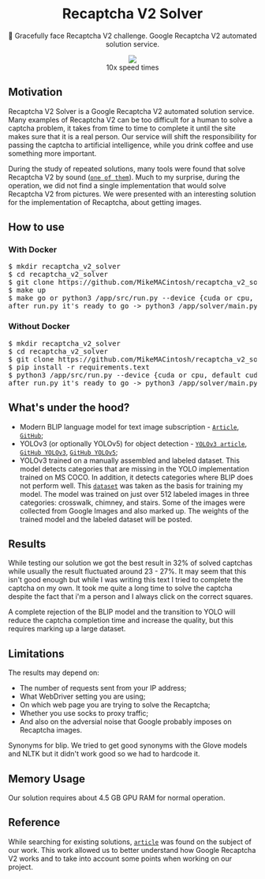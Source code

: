 <div class="recaptcha" align="center">
<h1>Recaptcha V2 Solver</h1>
<p>🚀 Gracefully face Recaptcha V2 challenge. Google Recaptcha V2 automated solution service.</p>
</div>

<div class="solver" align="center">
	<img src="https://github.com/Artistrazh/recaptcha_v2_solver/blob/main/solver.gif">
	<figcaption>10x speed times</figcaption>
</div>


## Motivation 
Recaptcha V2 Solver is a Google Recaptcha V2 automated solution service. Many examples of Recaptcha V2 can be too difficult for a human to solve a captcha problem, it takes from time to time to complete it until the site makes sure that it is a real person. Our service will shift the responsibility for passing the captcha to artificial intelligence, while you drink coffee and use something more important.

During the study of repeated solutions, many tools were found that solve Recaptcha V2 by sound ([`one of them`](https://github.com/dessant/buster)). Much to my surprise, during the operation, we did not find a single implementation that would solve Recaptcha V2 from pictures. We were presented with an interesting solution for the implementation of Recaptcha, about getting images.

## How to use 

### With Docker
<pre>
$ mkdir recaptcha_v2_solver
$ cd recaptcha_v2_solver 
$ git clone https://github.com/MikeMACintosh/recaptcha_v2_solver
$ make up
$ make go or python3 /app/src/run.py --device {cuda or cpu, default cuda}  
after run.py it's ready to go -> python3 /app/solver/main.py --socks {optional, your socks} --links {optional, links to webpage with Google RecaptchaV2, default test link}</pre>

### Without Docker
<pre>
$ mkdir recaptcha_v2_solver 
$ cd recaptcha_v2_solver 
$ git clone https://github.com/MikeMACintosh/recaptcha_v2_solver
$ pip install -r requirements.text
$ python3 /app/src/run.py --device {cuda or cpu, default cuda}  
after run.py it's ready to go -> python3 /app/solver/main.py --socks {optional, your socks} --links {optional, links to webpage with Google RecaptchaV2, default test link}</pre>

## What's under the hood?
*   Modern BLIP language model for text image subscription - [`Article`](https://arxiv.org/abs/2201.12086), [`GitHub`](https://github.com/salesforce/BLIP);
*   YOLOv3 (or optionally YOLOv5) for object detection - [`YOLOv3 article`](https://arxiv.org/abs/1804.02767), [`GitHub YOLOv3`](https://github.com/ultralytics/yolov3), [`GitHub YOLOv5`](https://github.com/ultralytics/yolov5);
*   YOLOv3 trained on a manually assembled and labeled dataset. This model detects categories that are missing in the YOLO implementation trained on MS COCO. In addition, it detects categories where BLIP does not perform well. This [`dataset`](https://github.com/brian-the-dev/recaptcha-dataset) was taken as the basis for training my model. The model was trained on just over 512 labeled images in three categories: crosswalk, chimney, and stairs. Some of the images were collected from Google Images and also marked up.
The weights of the trained model and the labeled dataset will be posted.

## Results 
While testing our solution we got the best result in 32% of solved captchas while usually the result fluctuated around 23 - 27%. It may seem that this isn't good enough but while I was writing this text I tried to complete the captcha on my own. It took me quite a long time to solve the captcha despite the fact that i'm a person and I always click on the correct squares.

A complete rejection of the BLIP model and the transition to YOLO will reduce the captcha completion time and increase the quality, but this requires marking up a large dataset.

## Limitations
The results may depend on:
*   The number of requests sent from your IP address; 
*   What WebDriver setting you are using;
*   On which web page you are trying to solve the Recaptcha;
*   Whether you use socks to proxy traffic; 
*   And also on the adversial noise that Google probably imposes on Recaptcha images.

Synonyms for blip. We tried to get good synonyms with the Glove models and NLTK
but it didn't work good so we had to hardcode it.

## Memory Usage
Our solution requires about 4.5 GB GPU RAM for normal operation.

## Reference
While searching for existing solutions, [`article`](https://arxiv.org/pdf/2104.03366.pdf) was found on the subject of our work. This work allowed us to better understand how Google Recaptcha V2 works and to take into account some points when working on our project.
